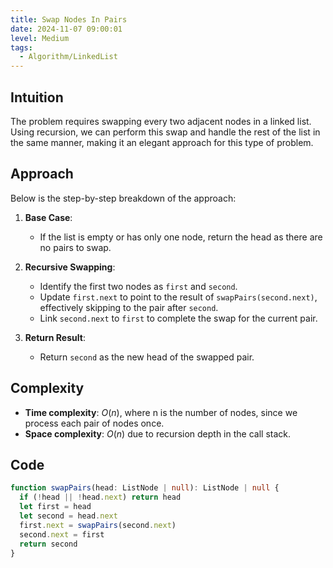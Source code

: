 ```yaml
---
title: Swap Nodes In Pairs
date: 2024-11-07 09:00:01
level: Medium
tags:  
  - Algorithm/LinkedList
---
```


## Intuition

The problem requires swapping every two adjacent nodes in a linked list. Using recursion, we can perform this swap and handle the rest of the list in the same manner, making it an elegant approach for this type of problem.

## Approach

Below is the step-by-step breakdown of the approach:

1. **Base Case**:
	- If the list is empty or has only one node, return the head as there are no pairs to swap.

2. **Recursive Swapping**:
	- Identify the first two nodes as `first` and `second`.
	- Update `first.next` to point to the result of `swapPairs(second.next)`, effectively skipping to the pair after `second`.
	- Link `second.next` to `first` to complete the swap for the current pair.

3. **Return Result**:
	- Return `second` as the new head of the swapped pair.

## Complexity

- **Time complexity**: $O(n)$, where n is the number of nodes, since we process each pair of nodes once.
- **Space complexity**: $O(n)$ due to recursion depth in the call stack.

## Code

```typescript
function swapPairs(head: ListNode | null): ListNode | null {
  if (!head || !head.next) return head
  let first = head
  let second = head.next
  first.next = swapPairs(second.next)
  second.next = first
  return second
}
```
